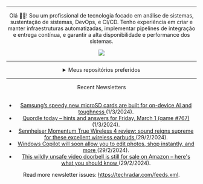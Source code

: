 <div align="center">
<hr>
<p>Olá 👋🏾! Sou um profissional de tecnologia focado em análise de sistemas, sustentação de sistemas, DevOps, e CI/CD. Tenho experiência em criar e manter infraestruturas automatizadas, implementar pipelines de integração e entrega contínua, e garantir a alta disponibilidade e performance dos sistemas.</p>
  <img src="https://media.giphy.com/media/yAGIvCiwPJn5C/giphy.gif">
<hr>
  <details>
  <summary>Meus repositórios preferidos</summary>
  <br />
  Alguns dos meus melhores repositórios:
  <br />
<br />
  <ul><li><a href=https://github.com/RxJSVini/aluratube target="_blank" rel="noopener noreferrer">RxJSVini/aluratube</a> (<b>0</b> ✨ and <b>0</b> 🍴): Aluratube - Desenvolvido durante a imersão React da Alura no final de 2022</li>
<li>More coming soon :).</li>
</ul>
  </details>
  <hr/>
    <summary>Recent Newsletters</summary>
  <br />
  <ul>
    <li><a href=https://www.techradar.com/computing/samsungs-speedy-new-microsd-cards-are-built-for-on-device-ai-and-toughness target="_blank" rel="noopener noreferrer"> Samsung’s speedy new microSD cards are built for on-device AI and toughness </a> (1/3/2024).</li><li><a href=https://www.techradar.com/computing/websites-apps/quordle-today-answers-clues-1-march-2024 target="_blank" rel="noopener noreferrer"> Quordle today – hints and answers for Friday, March 1 (game #767) </a> (1/3/2024).</li><li><a href=https://www.techradar.com/audio/headphones/earbuds-airpods/sennheiser-momentum-true-wireless-4-review target="_blank" rel="noopener noreferrer"> Sennheiser Momentum True Wireless 4 review: sound reigns supreme for these excellent wireless earbuds </a> (29/2/2024).</li><li><a href=https://www.techradar.com/computing/windows/windows-copilot-will-soon-allow-you-to-edit-photos-shop-instantly-and-more target="_blank" rel="noopener noreferrer"> Windows Copilot will soon allow you to edit photos, shop instantly, and more </a> (29/2/2024).</li><li><a href=https://www.techradar.com/home/smart-home/unsafe-video-doorbell-still-for-sale-heres-what-you-should-know target="_blank" rel="noopener noreferrer"> This wildly unsafe video doorbell is still for sale on Amazon – here's what you should know </a> (29/2/2024).</li>
  </ul>
<p>Read more newsletter issues: <a href="https://techradar.com/feeds.xml">https://techradar.com/feeds.xml</a>.</p>
  </details>
